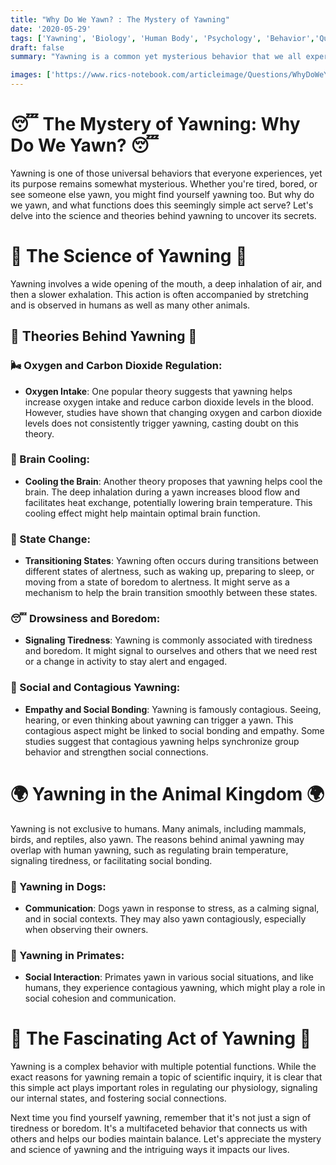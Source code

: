 ```yaml
---
title: "Why Do We Yawn? : The Mystery of Yawning"
date: '2020-05-29'
tags: ['Yawning', 'Biology', 'Human Body', 'Psychology', 'Behavior','Questions']
draft: false
summary: "Yawning is a common yet mysterious behavior that we all experience. In this blog post, we explore the various theories behind why we yawn and the possible functions this seemingly simple act serves."

images: ['https://www.rics-notebook.com/articleimage/Questions/WhyDoWeYawn.png']
---
```


# 😴 The Mystery of Yawning: Why Do We Yawn? 😴

Yawning is one of those universal behaviors that everyone experiences, yet its purpose remains somewhat mysterious. Whether you're tired, bored, or see someone else yawn, you might find yourself yawning too. But why do we yawn, and what functions does this seemingly simple act serve? Let's delve into the science and theories behind yawning to uncover its secrets.

# 🔬 The Science of Yawning 🔬

Yawning involves a wide opening of the mouth, a deep inhalation of air, and then a slower exhalation. This action is often accompanied by stretching and is observed in humans as well as many other animals.

## 🧠 Theories Behind Yawning 🧠

### 🌬️ Oxygen and Carbon Dioxide Regulation:
- **Oxygen Intake**: One popular theory suggests that yawning helps increase oxygen intake and reduce carbon dioxide levels in the blood. However, studies have shown that changing oxygen and carbon dioxide levels does not consistently trigger yawning, casting doubt on this theory.

### 🧠 Brain Cooling:
- **Cooling the Brain**: Another theory proposes that yawning helps cool the brain. The deep inhalation during a yawn increases blood flow and facilitates heat exchange, potentially lowering brain temperature. This cooling effect might help maintain optimal brain function.

### 🔄 State Change:
- **Transitioning States**: Yawning often occurs during transitions between different states of alertness, such as waking up, preparing to sleep, or moving from a state of boredom to alertness. It might serve as a mechanism to help the brain transition smoothly between these states.

### 😴 Drowsiness and Boredom:
- **Signaling Tiredness**: Yawning is commonly associated with tiredness and boredom. It might signal to ourselves and others that we need rest or a change in activity to stay alert and engaged.

### 🤝 Social and Contagious Yawning:
- **Empathy and Social Bonding**: Yawning is famously contagious. Seeing, hearing, or even thinking about yawning can trigger a yawn. This contagious aspect might be linked to social bonding and empathy. Some studies suggest that contagious yawning helps synchronize group behavior and strengthen social connections.

# 🌍 Yawning in the Animal Kingdom 🌍

Yawning is not exclusive to humans. Many animals, including mammals, birds, and reptiles, also yawn. The reasons behind animal yawning may overlap with human yawning, such as regulating brain temperature, signaling tiredness, or facilitating social bonding.

### 🐶 Yawning in Dogs:
- **Communication**: Dogs yawn in response to stress, as a calming signal, and in social contexts. They may also yawn contagiously, especially when observing their owners.

### 🐒 Yawning in Primates:
- **Social Interaction**: Primates yawn in various social situations, and like humans, they experience contagious yawning, which might play a role in social cohesion and communication.

# 🌟 The Fascinating Act of Yawning 🌟

Yawning is a complex behavior with multiple potential functions. While the exact reasons for yawning remain a topic of scientific inquiry, it is clear that this simple act plays important roles in regulating our physiology, signaling our internal states, and fostering social connections.

Next time you find yourself yawning, remember that it's not just a sign of tiredness or boredom. It's a multifaceted behavior that connects us with others and helps our bodies maintain balance. Let's appreciate the mystery and science of yawning and the intriguing ways it impacts our lives.
